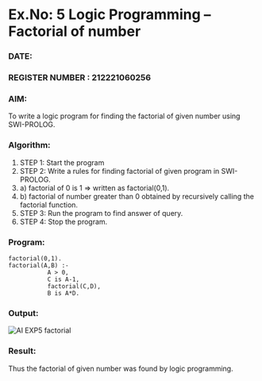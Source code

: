 # Ex.No: 5   Logic Programming – Factorial of number   
### DATE:                                                                            
### REGISTER NUMBER : 212221060256
### AIM: 
To  write  a logic program for finding the factorial of given number using SWI-PROLOG. 
### Algorithm:
1. STEP 1: Start the program
2. STEP 2:  Write a rules for finding factorial of given program in SWI-PROLOG.
3.   a)	factorial of 0 is 1 => written as factorial(0,1).
4.   b)	factorial of number greater than 0 obtained by recursively calling the factorial    function.
5. STEP 3: Run the program  to find answer of  query.
6. STEP 4: Stop the program.

### Program:
```
factorial(0,1).
factorial(A,B) :-  
           A > 0, 
           C is A-1,
           factorial(C,D),
           B is A*D.
```


### Output:

![AI EXP5 factorial](https://github.com/DrUmaRaniV/AI_Lab_2023-24/assets/123711349/992db204-adb1-42c7-b3e7-f8f1ad106bf0)


### Result:
Thus the factorial of given number was found by logic programming. 
